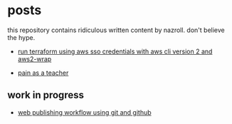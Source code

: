 # posts

this repository contains ridiculous written content by nazroll. don't believe the hype.

- [run terraform using aws sso credentials with aws cli version 2 and aws2-wrap](https://github.com/nazroll/posts/blob/master/aws-sso-cli-aws2wrap.md)

- [pain as a teacher](https://github.com/nazroll/posts/blob/master/pain-as-a-teacher.md)

## work in progress

- [web publishing workflow using git and github](https://github.com/nazroll/posts/blob/web-publishing-using-git-github/web-publishing-using-git-github.md)
